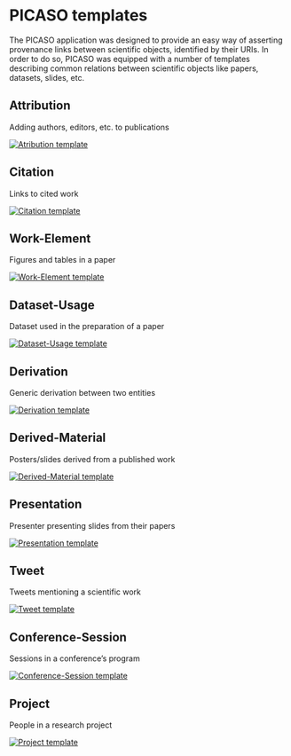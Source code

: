 # PICASO templates

The PICASO application was designed to provide an easy way of asserting
provenance links between scientific objects, identified by their URIs. In order
to do so, PICASO was equipped with a number of templates describing common
relations between scientific objects like papers, datasets, slides, etc.

## Attribution

Adding authors, editors, etc. to publications

[![Atribution template](attribution/2.svg)](attribution)

## Citation

Links to cited work

[![Citation template](citation/1.svg)](citation)

## Work-Element

Figures and tables in a paper

[![Work-Element template](work-element/1.svg)](work-element)

## Dataset-Usage

Dataset used in the preparation of a paper

[![Dataset-Usage template](dataset-usage/1.svg)](dataset-usage)

## Derivation

Generic derivation between two entities

[![Derivation template](derivation/1.svg)](derivation)

## Derived-Material

Posters/slides derived from a published work

[![Derived-Material template](derived-material/1.svg)](derived-material)

## Presentation

Presenter presenting slides from their papers

[![Presentation template](presentation/2.svg)](presentation)

## Tweet

Tweets mentioning a scientific work

[![Tweet template](tweet/1.svg)](tweet)

## Conference-Session

Sessions in a conference’s program

[![Conference-Session template](conference-session/1.svg)](conference-session)

## Project

People in a research project

[![Project template](project/1.svg)](project)
